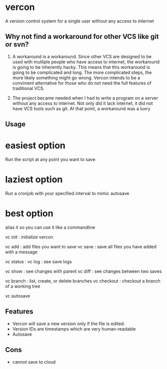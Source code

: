 # vercon
A version control system for a single user without any access to internet

## Why not find a workaround for other VCS like git or svn?

1. A workaround is a workaround. Since other VCS are designed to be used with mutliple people who have access to internet, the workaround is going to be inherently hacky. This means that this workaround is going to be complicated and long. The more complicated steps, the more likely something might go wrong. Vercon intends to be a convinient alternative for those who do not need the full features of traditional VCS.

2. The project became needed when I had to write a program on a server without any access to internet. Not only did it lack internet, it did not have VCS tools such as git. At that point, a workaround was a luxry

## Usage

# easiest option 
Run the script at any point you want to save

# laziest option
Run a cronjob with your specified interval to mimic autosave

# best option 
alias it so you can use it like a commandline

vc init : initialize vercon 

vc add : add files you want to save 
vc save : save all files you have added with a message

vc status : 
vc log : see save logs

vc show : see changes with parent
vc diff : see changes between two saves

vc branch : list, create, or delete branches
vc checkout : checkout a branch of a working tree

vc autosave

## Features

- Vercon will save a new version only if the file is edited. 
- Version IDs are timestamps which are very human-readable 
- Autosave

## Cons
- cannot save to cloud



